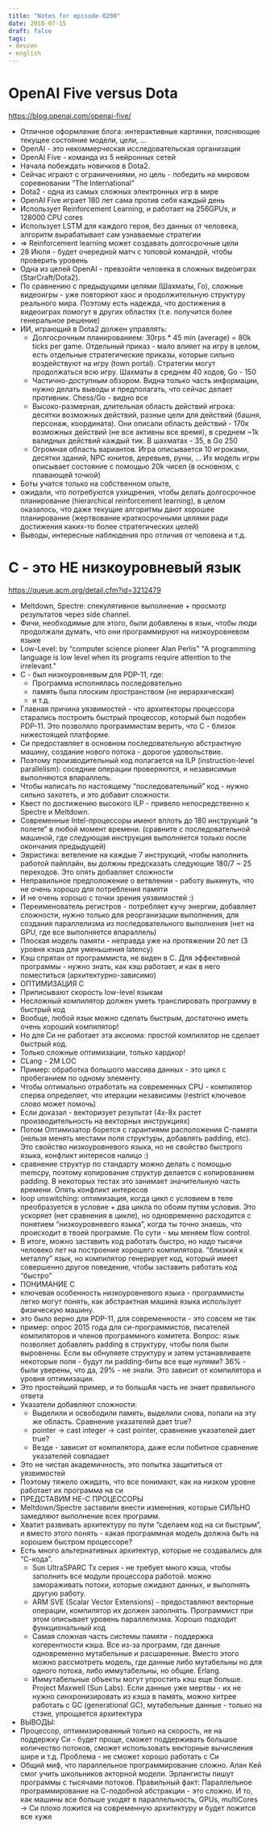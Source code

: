 ```yaml
---
title: "Notes for episode-0200"
date: 2018-07-15
draft: false
tags:
- devzen
- english
---
```


# OpenAI Five versus Dota
https://blog.openai.com/openai-five/

- Отличное оформление блога: интерактивные картинки, поясняющие текущее состояние модели, цели, …
- OpenAI - это некоммерческая исследовательская организация
- OpenAI Five - команда из 5 нейронных сетей
- Начала побеждать новичков в Dota2.
- Сейчас играют с ограничениями, но цель - победить на мировом соревновании “The International”
- Dota2 - одна из самых сложных электронных игр в мире
- OpenAI Five играет 180 лет сама против себя каждый день
- Использует Reinforcement Learning, и работает на 256GPUs, и 128000 CPU cores
- Использует LSTM для каждого героя, без данных от человека, алгоритм вырабатывает сам узнаваемые стратегии
- => Reinforcement learning может создавать долгосрочные цели
- 28 Июля - будет очередной матч с топовой командой, чтобы проверить уровень
- Одна из целей OpenAI  - превзойти человека в сложных видеоиграх (StarCraft/Dota2).
- По сравнению с предыдущими целями (Шахматы, Го), сложные видеоигры - уже повторяют хаос и продолжительную структуру реального мира. Поэтому есть надежда, что достижения в видеоиграх помогут в других областях (т.е. получится более генеральное решение)
- ИИ, играющий в Dota2 должен управлять:
    - Долгосрочным планированием: 30rps * 45 min (average) = 80k ticks per game. Отдельный приказ - мало влияет на игру в целом, есть отдельные стратегические приказы, которые сильно воздействуют на игру (town portal). Стратегии могут продолжаться всю игру. Шахматы в среднем 40 ходов, Go - 150
    - Частично-доступным обзором. Видна только часть информации, нужно делать выводы и предполагать, что сейчас делает противник. Chess/Go - видно все
    - Высоко-размерная, длительная область действий игрока: десятки возможных действий, разные цели для действий (башня, персонаж, координата). Они описали область действий - 170к возможных действий (не все активны все время), в среднем ~1k валидных действий каждый тик. В шахматах - 35, в Go 250
    - Огромная область вариантов. Игра описывается 10 игроками, десятки зданий, NPC юнитов, деревьев, руны, … Их модель игры описывает состояние с помощью 20k чисел (в основном, с плавающей точкой)
- Боты учатся только на собственном опыте,
- ожидали, что потребуются ухищрения, чтобы делать долгосрочное планирование (hierarchical reinforcement learning), в целом оказалось, что даже текущие алгоритмы дают хорошее планирование (жертвование краткосрочными целями ради достижения каких-то более стратегических целей)
- Выводы, интересные наблюдения про отличия от человека и т.д.


# С - это НЕ низкоуровневый язык
https://queue.acm.org/detail.cfm?id=3212479

- Meltdown, Spectre: спекулятивное выполнение + просмотр результатов через side channel.
- Фичи, необходимые для этого, были добавлены в язык, чтобы люди продолжали думать, что они программируют на низкоуровневом языке
- Low-Level: by “computer science pioneer Alan Perlis” "A programming language is low level when its programs require attention to the irrelevant."
- C - был низкоуровневым для PDP-11, где:
    - Программа исполнялась последовательно
    - память была плоским пространством (не иерархическая)
    - и т.д.
- Главная причина уязвимостей - что архитекторы процессора старались построить быстрый процессор, который был подобен PDP-11. Это позволяло программистам верить, что C - близок нижестоящей платформе.
- Си предоставляет в основном последовательную абстрактную машину, создание нового потока - дорогое удовольствие.
- Поэтому производительный код полагается на ILP (instruction-level parallelism): соседние операции проверяются, и независимые выполняются впараллель.
- Чтобы написать по настоящему “последовательный” код - нужно сильно захотеть, и это добавит сложности.
- Квест по достижению высокого ILP - привело непосредственно к Spectre и Meltdown.
- Современные Intel-процессоры имеют вплоть до 180 инструкций “в полете” в любой момент времени. (сравните с последовательной машиной, где следующая инструкция выполняется только после окончания предыдущей)
- Эвристика: ветвление на каждые 7 инструкций, чтобы наполнить работой пайплайн, вы должны предсказать следующие 180/7 ~ 25 переходов. Это опять добавляет сложности
- Неправильное предположение о ветвлении - работу выкинуть, что не очень хорошо для потребления памяти
- И не очень хорошо с точки зрения уязвимостей :)
- Переименователь регистров - потребляет кучу энергии, добавляет сложности, нужно только для реорганизации выполнения, для создания параллелизма из последовательного выполнения (нет на GPU, где все выполняется впараллель)
- Плоская модель памяти - неправда уже на протяжении 20 лет (3 уровня кэша для уменьшения latency)
- Кэш спрятан от программиста, не виден в C. Для эффективной программы - нужно знать, как кэш работает, и как в него поместиться (архитектурно-зависимо)
- ОПТИМИЗАЦИЯ С
- Приписывают скорость low-level языкам
- Несложный компилятор должен уметь транслировать программу в быстрый код
- Вообще, любой язык можно сделать быстрым, достаточно иметь очень хороший компилятор!
- Но для Си не работает эта аксиома: простой компилятор не сделает быстрый код.
- Только сложные оптимизации, только хардкор!
- CLang - 2M LOC
- Пример: обработка большого массива данных - это цикл с пробеганием по одному элементу.
- Чтобы оптимально отработать на современных CPU - компилятор сперва определяет, что итерации независимы (restrict ключевое слово может помочь)
- Если доказал - векторизует результат (4x-8x растет производительность на векторных инструкциях)
- Потом Оптимизатор борется с гарантиями расположения C-памяти (нельзя менять местами поля структуры, добавлять padding, etc). Это свойство низкоуровневого языка, но не свойство быстрого языка, конфликт интересов налицо :)
- сравнение структур по стандарту можно делать с помощью memcpy, поэтому копирование структур делается с копированием padding. В некоторых тестах это занимает значительную часть времени. Опять конфликт интересов
- loop unswitching: оптимизация, когда цикл с условием в теле преобразуется в условие + два цикла по обоим путям условия. Это ускоряет (нет сравнения в цикле), но одновременно расходится с понятием “низкоуровневого языка”, когда ты точно знаешь, что происходит в твоей программе. По сути - мы меняем flow control.
- В итоге, можно заставить код работать быстро, но надо тысячи человеко лет на построение хорошего компилятора. “близкий к металлу” язык, но компилятор генерирует код, который имеет совершенно другое поведение, чтобы заставить работать код “быстро”
- ПОНИМАНИЕ С
- ключевая особенность низкоуровневого языка - программисты легко могут понять, как абстрактная машина языка использует физическую машину.
- это было верно для PDP-11, для современности - это совсем не так
- пример: опрос 2015 года для си-программистов, писателей компиляторов и членов программного комитета. Вопрос: язык позволяет добавлять padding в структуру, чтобы поля были выровнены. Если вы обнуляете структуру и затем устанавливаете некоторые поля - будут ли padding-биты все еще нулями? 36% - были уверены, что да, 29% - не знали. Это зависит от компилятора и уровня оптимизации.
- Это простейший пример, и то большАя часть не знает правильного ответа
- Указатели добавляют сложности:
    - Выделили и освободили память, выделили снова, попали на эту же область. Сравнение указателей дает true?
    - pointer -> cast integer -> cast pointer, сравнение указателей дает true?
    - Везде - зависит от компилятора, даже если побитное сравнение указателей совпадает
- Это не чистая академичность, это попытка защититься от уязвимостей
- Поэтому тяжело ожидать, что все понимают, как на низком уровне работает их программа на си
- ПРЕДСТАВИМ НЕ-С ПРОЦЕССОРЫ
- Meltdown/Spectre заставили внести изменения, которые СИЛЬНО замедляют выполнение всех программ.
- Хватит развивать архитектуру по пути “сделаем код на си быстрым”, и вместо этого понять - какая программная модель должна быть на хорошем быстром процессоре?
- Есть много альтернативных архитектур, которые не создавались для “С-кода”.
    - Sun UltraSPARC Tx серия - не требует много кэша, чтобы заполнить все модули процессора работой. можно замораживать потоки, которые ожидают данных, и выполнять другую работу.
    - ARM SVE (Scalar Vector Extensions) - предоставляют векторные операции, компилятор их должен заполнять. Программист при этом описывает уровень параллелизма. Хорошо подходит функциональный код
    - Самая сложная часть системы памяти - поддержка когерентности кэша. Все из-за программ, где данные одновременно мутабельные и расшаренные. Вместо этого можно рассмотреть модель, где данные либо мутабельны но для одного потока, либо иммутабельны, но общие. Erlang.
    - Иммутабельные объекты могут упростить кэш еще больше. Project Maxwell (Sun Labs). Если данные уже мертвы - их не нужно синхронизировать из кэша в память, можно хитрее работать с GC (generational GC), мутабельные данные - только на стэке, упрощается архитектура
- ВЫВОДЫ:
- Процессор, оптимизированный только на скорость, не на поддержку Си - будет проще, сможет поддерживать большое количество потоков, сможет использовать векторные вычисления шире и т.д. Проблема - не сможет хорошо работать с Си
- Общий миф, что параллельное программирование сложно. Алан Кей смог учить школьников акторной модели. Эрлангисты пишут программы с тысячами потоков. Правильный факт: Параллельное программирование на С-подобной абстракции - это сложно. И то, как машины все больше уходят в параллельность, GPUs, multiCores -> Си плохо ложится на современную архитектуру и будет ложится все хуже

